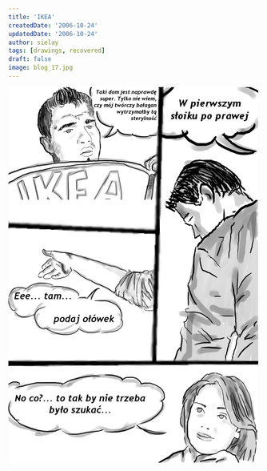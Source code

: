 ```yaml
---
title: 'IKEA'
createdDate: '2006-10-24'
updatedDate: '2006-10-24'
author: sielay
tags: [drawings, recovered]
draft: false
image: blog_17.jpg
---
```


![](blog_17.jpg)
